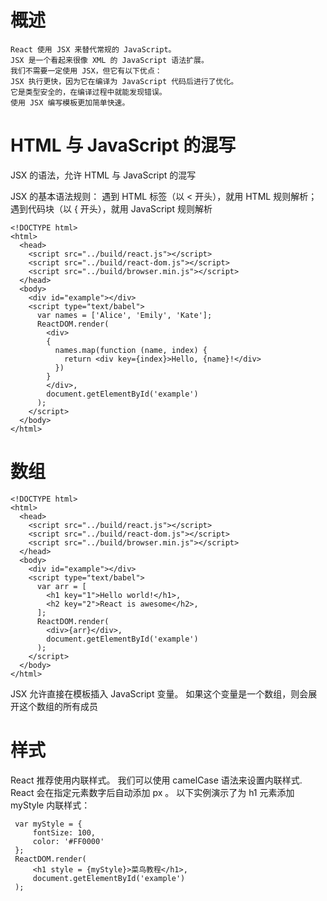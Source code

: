 
# 概述

    React 使用 JSX 来替代常规的 JavaScript。
    JSX 是一个看起来很像 XML 的 JavaScript 语法扩展。
    我们不需要一定使用 JSX，但它有以下优点：
    JSX 执行更快，因为它在编译为 JavaScript 代码后进行了优化。
    它是类型安全的，在编译过程中就能发现错误。
    使用 JSX 编写模板更加简单快速。
    

# HTML 与 JavaScript 的混写
    
 JSX 的语法，允许 HTML 与 JavaScript 的混写
 
 JSX 的基本语法规则：
 遇到 HTML 标签（以 < 开头），就用 HTML 规则解析；
 遇到代码块（以 { 开头），就用 JavaScript 规则解析
 
```
<!DOCTYPE html>
<html>
  <head>
    <script src="../build/react.js"></script>
    <script src="../build/react-dom.js"></script>
    <script src="../build/browser.min.js"></script>
  </head>
  <body>
    <div id="example"></div>
    <script type="text/babel">
      var names = ['Alice', 'Emily', 'Kate'];
      ReactDOM.render(
        <div>
        {
          names.map(function (name, index) {
            return <div key={index}>Hello, {name}!</div>
          })
        }
        </div>,
        document.getElementById('example')
      );
    </script>
  </body>
</html>

``` 


# 数组

```
<!DOCTYPE html>
<html>
  <head>
    <script src="../build/react.js"></script>
    <script src="../build/react-dom.js"></script>
    <script src="../build/browser.min.js"></script>
  </head>
  <body>
    <div id="example"></div>
    <script type="text/babel">
      var arr = [
        <h1 key="1">Hello world!</h1>,
        <h2 key="2">React is awesome</h2>,
      ];
      ReactDOM.render(
        <div>{arr}</div>,
        document.getElementById('example')
      );
    </script>
  </body>
</html>
```

JSX 允许直接在模板插入 JavaScript 变量。
如果这个变量是一个数组，则会展开这个数组的所有成员

    
# 样式

React 推荐使用内联样式。
我们可以使用 camelCase 语法来设置内联样式. React 会在指定元素数字后自动添加 px 。
以下实例演示了为 h1 元素添加 myStyle 内联样式：

     var myStyle = {
         fontSize: 100,
         color: '#FF0000'
     };
     ReactDOM.render(
         <h1 style = {myStyle}>菜鸟教程</h1>,
         document.getElementById('example')
     );   